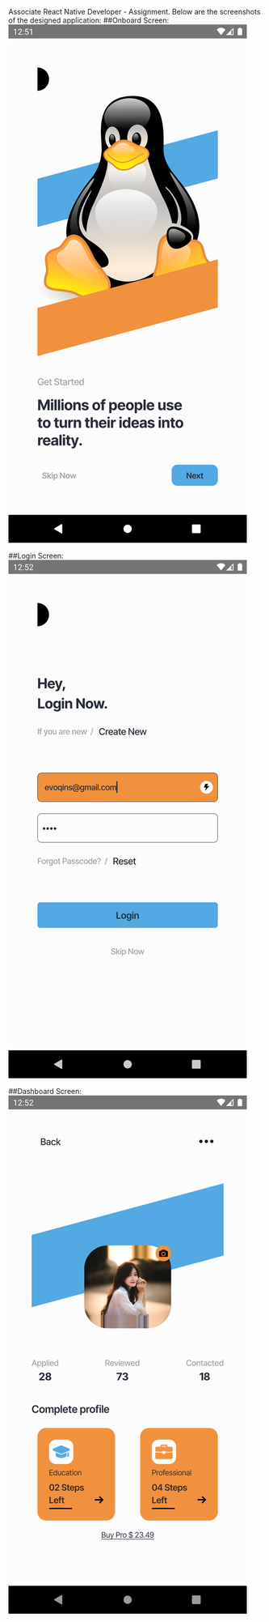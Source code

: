 Associate React Native Developer - Assignment.
Below are the screenshots of the designed application:
##Onboard Screen:
![OnBoard Screen](https://github.com/Varshini-Shetty/Task-Evoqins/blob/9bb59a8960038c8b939a35fa1dd794b2e83d9de6/OnBoard.png)


##Login Screen: 
![Login Screen](https://github.com/Varshini-Shetty/Task-Evoqins/blob/9bb59a8960038c8b939a35fa1dd794b2e83d9de6/Login.png)


##Dashboard Screen:
![Dashboard Screen](https://github.com/Varshini-Shetty/Task-Evoqins/blob/9bb59a8960038c8b939a35fa1dd794b2e83d9de6/DashBoard.png)
